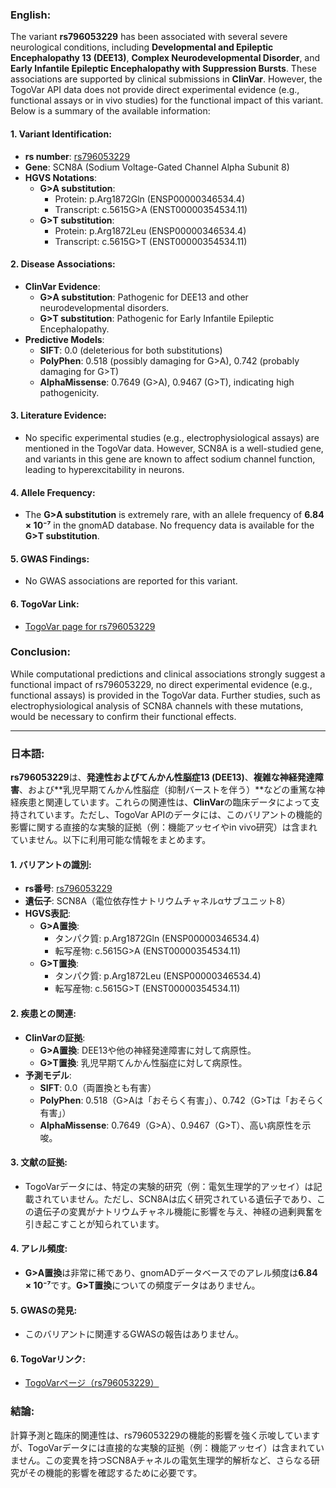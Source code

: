 ### English:
The variant **rs796053229** has been associated with several severe neurological conditions, including **Developmental and Epileptic Encephalopathy 13 (DEE13)**, **Complex Neurodevelopmental Disorder**, and **Early Infantile Epileptic Encephalopathy with Suppression Bursts**. These associations are supported by clinical submissions in **ClinVar**. However, the TogoVar API data does not provide direct experimental evidence (e.g., functional assays or in vivo studies) for the functional impact of this variant. Below is a summary of the available information:

#### 1. **Variant Identification**:
   - **rs number**: [rs796053229](https://identifiers.org/dbsnp/rs796053229)
   - **Gene**: SCN8A (Sodium Voltage-Gated Channel Alpha Subunit 8)
   - **HGVS Notations**:
     - **G>A substitution**: 
       - Protein: p.Arg1872Gln (ENSP00000346534.4)
       - Transcript: c.5615G>A (ENST00000354534.11)
     - **G>T substitution**:
       - Protein: p.Arg1872Leu (ENSP00000346534.4)
       - Transcript: c.5615G>T (ENST00000354534.11)

#### 2. **Disease Associations**:
   - **ClinVar Evidence**:
     - **G>A substitution**: Pathogenic for DEE13 and other neurodevelopmental disorders.
     - **G>T substitution**: Pathogenic for Early Infantile Epileptic Encephalopathy.
   - **Predictive Models**:
     - **SIFT**: 0.0 (deleterious for both substitutions)
     - **PolyPhen**: 0.518 (possibly damaging for G>A), 0.742 (probably damaging for G>T)
     - **AlphaMissense**: 0.7649 (G>A), 0.9467 (G>T), indicating high pathogenicity.

#### 3. **Literature Evidence**:
   - No specific experimental studies (e.g., electrophysiological assays) are mentioned in the TogoVar data. However, SCN8A is a well-studied gene, and variants in this gene are known to affect sodium channel function, leading to hyperexcitability in neurons.

#### 4. **Allele Frequency**:
   - The **G>A substitution** is extremely rare, with an allele frequency of **6.84 × 10⁻⁷** in the gnomAD database. No frequency data is available for the **G>T substitution**.

#### 5. **GWAS Findings**:
   - No GWAS associations are reported for this variant.

#### 6. **TogoVar Link**:
   - [TogoVar page for rs796053229](https://togovar.org/variant/12-51807101-G-A)

### Conclusion:
While computational predictions and clinical associations strongly suggest a functional impact of rs796053229, no direct experimental evidence (e.g., functional assays) is provided in the TogoVar data. Further studies, such as electrophysiological analysis of SCN8A channels with these mutations, would be necessary to confirm their functional effects.

---

### 日本語:
**rs796053229**は、**発達性およびてんかん性脳症13 (DEE13)**、**複雑な神経発達障害**、および**乳児早期てんかん性脳症（抑制バーストを伴う）**などの重篤な神経疾患と関連しています。これらの関連性は、**ClinVar**の臨床データによって支持されています。ただし、TogoVar APIのデータには、このバリアントの機能的影響に関する直接的な実験的証拠（例：機能アッセイやin vivo研究）は含まれていません。以下に利用可能な情報をまとめます。

#### 1. **バリアントの識別**:
   - **rs番号**: [rs796053229](https://identifiers.org/dbsnp/rs796053229)
   - **遺伝子**: SCN8A（電位依存性ナトリウムチャネルαサブユニット8）
   - **HGVS表記**:
     - **G>A置換**:
       - タンパク質: p.Arg1872Gln (ENSP00000346534.4)
       - 転写産物: c.5615G>A (ENST00000354534.11)
     - **G>T置換**:
       - タンパク質: p.Arg1872Leu (ENSP00000346534.4)
       - 転写産物: c.5615G>T (ENST00000354534.11)

#### 2. **疾患との関連**:
   - **ClinVarの証拠**:
     - **G>A置換**: DEE13や他の神経発達障害に対して病原性。
     - **G>T置換**: 乳児早期てんかん性脳症に対して病原性。
   - **予測モデル**:
     - **SIFT**: 0.0（両置換とも有害）
     - **PolyPhen**: 0.518（G>Aは「おそらく有害」）、0.742（G>Tは「おそらく有害」）
     - **AlphaMissense**: 0.7649（G>A）、0.9467（G>T）、高い病原性を示唆。

#### 3. **文献の証拠**:
   - TogoVarデータには、特定の実験的研究（例：電気生理学的アッセイ）は記載されていません。ただし、SCN8Aは広く研究されている遺伝子であり、この遺伝子の変異がナトリウムチャネル機能に影響を与え、神経の過剰興奮を引き起こすことが知られています。

#### 4. **アレル頻度**:
   - **G>A置換**は非常に稀であり、gnomADデータベースでのアレル頻度は**6.84 × 10⁻⁷**です。**G>T置換**についての頻度データはありません。

#### 5. **GWASの発見**:
   - このバリアントに関連するGWASの報告はありません。

#### 6. **TogoVarリンク**:
   - [TogoVarページ（rs796053229）](https://togovar.org/variant/12-51807101-G-A)

### 結論:
計算予測と臨床的関連性は、rs796053229の機能的影響を強く示唆していますが、TogoVarデータには直接的な実験的証拠（例：機能アッセイ）は含まれていません。この変異を持つSCN8Aチャネルの電気生理学的解析など、さらなる研究がその機能的影響を確認するために必要です。